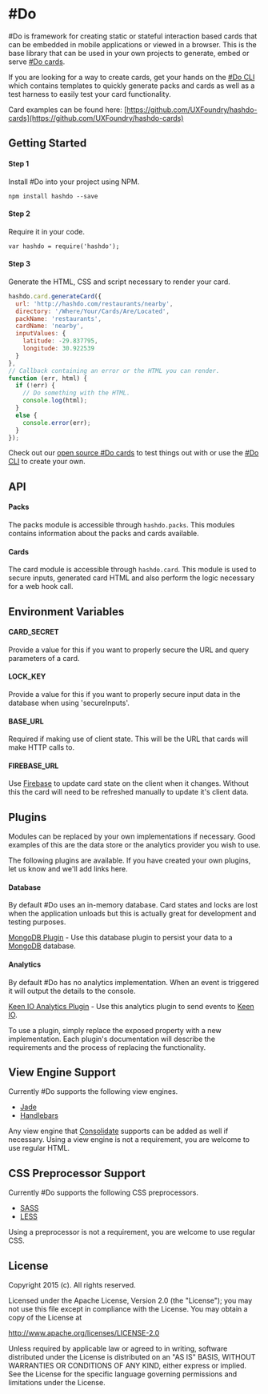 # \#Do

\#Do is framework for creating static or stateful interaction based cards that can be embedded in mobile applications or viewed in a browser.
This is the base library that can be used in your own projects to generate, embed or serve [\#Do cards](https://github.com/UXFoundry/hashdo-cards).

If you are looking for a way to create cards, get your hands on the [\#Do CLI](https://github.com/UXFoundry/hashdo-cli) which contains templates to quickly generate packs and cards as well as a test harness to easily test your card functionality.

Card examples can be found here: [https://github.com/UXFoundry/hashdo-cards](https://github.com/UXFoundry/hashdo-cards) 

## Getting Started
#### Step 1
Install \#Do into your project using NPM.

`npm install hashdo --save`

#### Step 2
Require it in your code.

`var hashdo = require('hashdo');`

#### Step 3
Generate the HTML, CSS and script necessary to render your card.

```js
hashdo.card.generateCard({
  url: 'http://hashdo.com/restaurants/nearby',
  directory: '/Where/Your/Cards/Are/Located',
  packName: 'restaurants',
  cardName: 'nearby',
  inputValues: {
    latitude: -29.837795,
    longitude: 30.922539
  }
},
// Callback containing an error or the HTML you can render.
function (err, html) {
  if (!err) {
    // Do something with the HTML.
    console.log(html);
  }
  else {
    console.error(err);    
  }
});
```

Check out our [open source \#Do cards](https://github.com/UXFoundry/hashdo-cards) to test things out with or use the [\#Do CLI](https://github.com/UXFoundry/hashdo-cli) to create your own.

## API
#### Packs
The packs module is accessible through `hashdo.packs`. This modules contains information about the packs and cards available.

#### Cards
The card module is accessible through `hashdo.card`. This module is used to secure inputs, generated card HTML and also perform the logic necessary for a web hook call.

## Environment Variables

#### CARD_SECRET
Provide a value for this if you want to properly secure the URL and query parameters of a card.

#### LOCK_KEY
Provide a value for this if you want to properly secure input data in the database when using 'secureInputs'.

#### BASE_URL
Required if making use of client state. This will be the URL that cards will make HTTP calls to.

#### FIREBASE_URL
Use [Firebase](https://www.firebase.com/) to update card state on the client when it changes. Without this the card will need to be refreshed manually to update it's client data.

## Plugins
Modules can be replaced by your own implementations if necessary. Good examples of this are the data store or the analytics provider you wish to use.

The following plugins are available. If you have created your own plugins, let us know and we'll add links here.

#### Database
By default \#Do uses an in-memory database. Card states and locks are lost when the application unloads but this is actually great for development and testing purposes.

[MongoDB Plugin](https://github.com/UXFoundry/hashdo-db-mongo) - Use this database plugin to persist your data to a [MongoDB](https://www.mongodb.org/) database.

#### Analytics
By default \#Do has no analytics implementation. When an event is triggered it will output the details to the console.

[Keen IO Analytics Plugin](https://github.com/UXFoundry/hashdo-analytics-keen) - Use this analytics plugin to send events to [Keen IO](https://keen.io/).

To use a plugin, simply replace the exposed property with a new implementation. Each plugin's documentation will describe the requirements and the process of replacing the functionality.

## View Engine Support
Currently \#Do supports the following view engines.

- [Jade](http://jade-lang.com/)
- [Handlebars](http://handlebarsjs.com/)

Any view engine that [Consolidate](https://github.com/tj/consolidate.js) supports can be added as well if necessary. Using a view engine is not a requirement, you are welcome to use regular HTML. 

## CSS Preprocessor Support
Currently \#Do supports the following CSS preprocessors.

- [SASS](http://lesscss.org/)
- [LESS](http://sass-lang.com/)

Using a preprocessor is not a requirement, you are welcome to use regular CSS.


## License
Copyright 2015 (c). All rights reserved.

Licensed under the Apache License, Version 2.0 (the "License"); you
may not use this file except in compliance with the License. You may
obtain a copy of the License at

http://www.apache.org/licenses/LICENSE-2.0

Unless required by applicable law or agreed to in writing, software
distributed under the License is distributed on an "AS IS" BASIS,
WITHOUT WARRANTIES OR CONDITIONS OF ANY KIND, either express or
implied. See the License for the specific language governing permissions
and limitations under the License.
